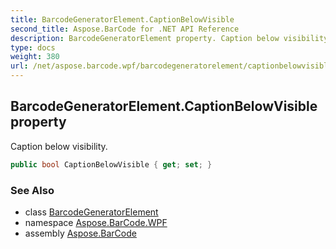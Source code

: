 ```yaml
---
title: BarcodeGeneratorElement.CaptionBelowVisible
second_title: Aspose.BarCode for .NET API Reference
description: BarcodeGeneratorElement property. Caption below visibility
type: docs
weight: 380
url: /net/aspose.barcode.wpf/barcodegeneratorelement/captionbelowvisible/
---
```

## BarcodeGeneratorElement.CaptionBelowVisible property

Caption below visibility.

```csharp
public bool CaptionBelowVisible { get; set; }
```

### See Also

* class [BarcodeGeneratorElement](../)
* namespace [Aspose.BarCode.WPF](../../barcodegeneratorelement/)
* assembly [Aspose.BarCode](../../../)



